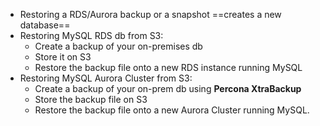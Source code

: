 - Restoring a RDS/Aurora backup or a snapshot ==creates a new database==
- Restoring MySQL RDS db from S3:
	- Create a backup of your on-premises db
	- Store it on S3
	- Restore the backup file onto a new RDS instance running MySQL
- Restoring MySQL Aurora Cluster from S3:
	- Create a backup of your on-prem db using **Percona XtraBackup**
	- Store the backup file on S3
	- Restore the backup file onto a new Aurora Cluster running MySQL.